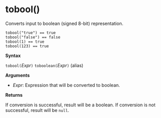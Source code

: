 # tobool()

Converts input to boolean (signed 8-bit) representation.

    tobool("true") == true
    tobool("false") == false
    tobool(1) == true
    tobool(123) == true

**Syntax**

`tobool(`*Expr*`)`
`toboolean(`*Expr*`)` (alias)

**Arguments**

* *Expr*: Expression that will be converted to boolean. 

**Returns**

If conversion is successful, result will be a boolean.
If conversion is not successful, result will be `null`.
 


